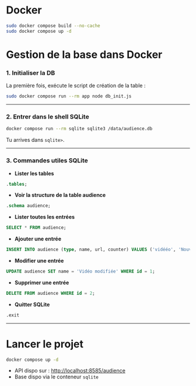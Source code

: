 # Docker

```bash
sudo docker compose build --no-cache
sudo docker compose up -d
```

# Gestion de la base dans Docker

### 1. Initialiser la DB

La première fois, exécute le script de création de la table :

```bash
sudo docker compose run --rm app node db_init.js
```

---

### 2. Entrer dans le shell SQLite

```bash
docker compose run --rm sqlite sqlite3 /data/audience.db
```

Tu arrives dans `sqlite>`.

---

### 3. Commandes utiles SQLite

* **Lister les tables**

```sql
.tables;
```

* **Voir la structure de la table audience**

```sql
.schema audience;
```

* **Lister toutes les entrées**

```sql
SELECT * FROM audience;
```

* **Ajouter une entrée**

```sql
INSERT INTO audience (type, name, url, counter) VALUES ('vidééo', 'Nouvelle vidéo', 'https://vidéo.com/xyz', 0);
```

* **Modifier une entrée**

```sql
UPDATE audience SET name = 'Vidéo modifiée' WHERE id = 1;
```

* **Supprimer une entrée**

```sql
DELETE FROM audience WHERE id = 2;
```

* **Quitter SQLite**

```sql
.exit
```

---

# Lancer le projet

```bash
docker compose up -d
```

* API dispo sur : [http://localhost:8585/audience](http://localhost:8585/audience)
* Base dispo via le conteneur `sqlite`

